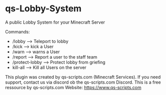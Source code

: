 # qs-Lobby-System
A public Lobby System for your Minecraft Server


Commands:
- /lobby --> Teleport to lobby
- /kick --> kick a User
- /warn --> warns a User
- /report --> Report a user to the staff team
- /protect-lobby --> Protect lobby from griefing
- kill-all --> Kill all Users on the server 


This plugin was created by qs-scripts.com (Minecraft Services).
If you need support, contact us via discord ob the qs-scripts.com Discord. 
This is a free ressource by qs-scripts.com 
Website: https://www.qs-scripts.com